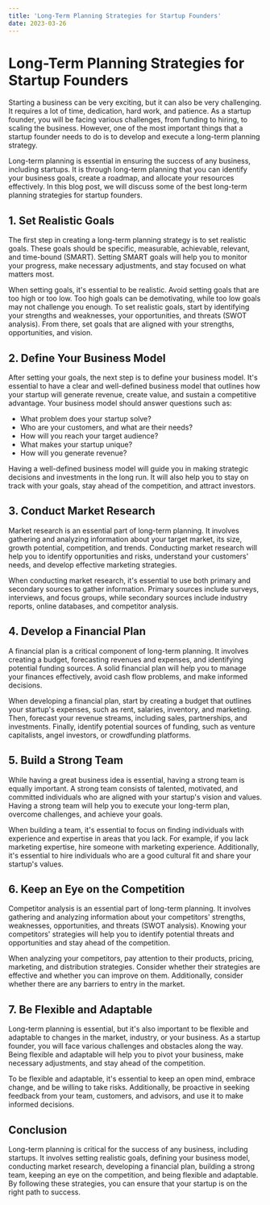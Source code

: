 ```yaml
---
title: 'Long-Term Planning Strategies for Startup Founders'
date: 2023-03-26
---
```


# Long-Term Planning Strategies for Startup Founders

Starting a business can be very exciting, but it can also be very challenging. It requires a lot of time, dedication, hard work, and patience. As a startup founder, you will be facing various challenges, from funding to hiring, to scaling the business. However, one of the most important things that a startup founder needs to do is to develop and execute a long-term planning strategy.

Long-term planning is essential in ensuring the success of any business, including startups. It is through long-term planning that you can identify your business goals, create a roadmap, and allocate your resources effectively. In this blog post, we will discuss some of the best long-term planning strategies for startup founders.

## 1. Set Realistic Goals

The first step in creating a long-term planning strategy is to set realistic goals. These goals should be specific, measurable, achievable, relevant, and time-bound (SMART). Setting SMART goals will help you to monitor your progress, make necessary adjustments, and stay focused on what matters most. 

When setting goals, it's essential to be realistic. Avoid setting goals that are too high or too low. Too high goals can be demotivating, while too low goals may not challenge you enough. To set realistic goals, start by identifying your strengths and weaknesses, your opportunities, and threats (SWOT analysis). From there, set goals that are aligned with your strengths, opportunities, and vision.

## 2. Define Your Business Model

After setting your goals, the next step is to define your business model. It's essential to have a clear and well-defined business model that outlines how your startup will generate revenue, create value, and sustain a competitive advantage. Your business model should answer questions such as:

- What problem does your startup solve?
- Who are your customers, and what are their needs?
- How will you reach your target audience?
- What makes your startup unique?
- How will you generate revenue?

Having a well-defined business model will guide you in making strategic decisions and investments in the long run. It will also help you to stay on track with your goals, stay ahead of the competition, and attract investors.

## 3. Conduct Market Research

Market research is an essential part of long-term planning. It involves gathering and analyzing information about your target market, its size, growth potential, competition, and trends. Conducting market research will help you to identify opportunities and risks, understand your customers' needs, and develop effective marketing strategies.

When conducting market research, it's essential to use both primary and secondary sources to gather information. Primary sources include surveys, interviews, and focus groups, while secondary sources include industry reports, online databases, and competitor analysis.

## 4. Develop a Financial Plan

A financial plan is a critical component of long-term planning. It involves creating a budget, forecasting revenues and expenses, and identifying potential funding sources. A solid financial plan will help you to manage your finances effectively, avoid cash flow problems, and make informed decisions.

When developing a financial plan, start by creating a budget that outlines your startup's expenses, such as rent, salaries, inventory, and marketing. Then, forecast your revenue streams, including sales, partnerships, and investments. Finally, identify potential sources of funding, such as venture capitalists, angel investors, or crowdfunding platforms.

## 5. Build a Strong Team

While having a great business idea is essential, having a strong team is equally important. A strong team consists of talented, motivated, and committed individuals who are aligned with your startup's vision and values. Having a strong team will help you to execute your long-term plan, overcome challenges, and achieve your goals.

When building a team, it's essential to focus on finding individuals with experience and expertise in areas that you lack. For example, if you lack marketing expertise, hire someone with marketing experience. Additionally, it's essential to hire individuals who are a good cultural fit and share your startup's values.

## 6. Keep an Eye on the Competition

Competitor analysis is an essential part of long-term planning. It involves gathering and analyzing information about your competitors' strengths, weaknesses, opportunities, and threats (SWOT analysis). Knowing your competitors' strategies will help you to identify potential threats and opportunities and stay ahead of the competition.

When analyzing your competitors, pay attention to their products, pricing, marketing, and distribution strategies. Consider whether their strategies are effective and whether you can improve on them. Additionally, consider whether there are any barriers to entry in the market.

## 7. Be Flexible and Adaptable

Long-term planning is essential, but it's also important to be flexible and adaptable to changes in the market, industry, or your business. As a startup founder, you will face various challenges and obstacles along the way. Being flexible and adaptable will help you to pivot your business, make necessary adjustments, and stay ahead of the competition.

To be flexible and adaptable, it's essential to keep an open mind, embrace change, and be willing to take risks. Additionally, be proactive in seeking feedback from your team, customers, and advisors, and use it to make informed decisions.

## Conclusion

Long-term planning is critical for the success of any business, including startups. It involves setting realistic goals, defining your business model, conducting market research, developing a financial plan, building a strong team, keeping an eye on the competition, and being flexible and adaptable. By following these strategies, you can ensure that your startup is on the right path to success.
